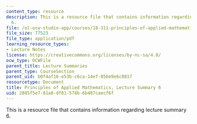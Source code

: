 ```yaml
---
content_type: resource
description: This is a resource file that contains information regarding lecture summary
  6.
file: /ol-ocw-studio-app/courses/18-311-principles-of-applied-mathematics-spring-2014/2885f5e781a8df81578b6b487caecf6f_MIT18_311S14_Lecture6.pdf
file_size: 77523
file_type: application/pdf
learning_resource_types:
- Lecture Notes
license: https://creativecommons.org/licenses/by-nc-sa/4.0/
ocw_type: OCWFile
parent_title: Lecture Summaries
parent_type: CourseSection
parent_uid: b0f4af16-e53b-c6ca-14ef-05be9e6c8817
resourcetype: Document
title: Principles of Applied Mathematics, Lecture Summary 6
uid: 2885f5e7-81a8-df81-578b-6b487caecf6f
---
```

This is a resource file that contains information regarding lecture summary 6.